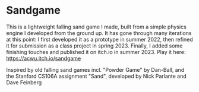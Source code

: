 # Sandgame
This is a lightweight falling sand game I made, built from a simple physics engine I developed from the ground up. 
It has gone through many iterations at this point: I first developed it as a prototype in summer 2022, 
then refined it for submission as a class project in spring 2023.
Finally, I added some finishing touches and published it on itch.io in summer 2023.
Play it here:
https://acwu.itch.io/sandgame

Inspired by old falling sand games incl. "Powder Game" by Dan-Ball,
and the Stanford CS106A assignment "Sand", developed by Nick Parlante and Dave Feinberg
